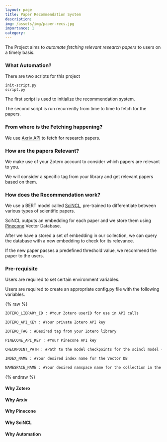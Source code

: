 ```yaml
---
layout: page
title: Paper Recommendation System
description: 
img: /assets/img/paper-recs.jpg
importance: 1
category: 
---
```


The Project aims to _automate_ _fetching_ _relevant_ _research papers_ to users on a timely basis.

### What Automation?
There are two scripts for this project    
    
    init-script.py
    script.py
    
The first script is used to initialize the recommendation system.

The second script is run recurrently from time to time to fetch for the papers.

### From where is the Fetching happening?
We use [Axriv API](https://info.arxiv.org/help/api/user-manual.html#arxiv-api-users-manual) to fetch for research papers.

### How are the papers Relevant?
We make use of your Zotero account to consider which papers are relevant to you.

We will consider a specific tag from your library and get relevant papers based on them.

### How does the Recommendation work?
We use a BERT model called [SciNCL](https://huggingface.co/malteos/scincl), pre-trained to differentiate between various types of scientific papers.

SciNCL outputs an embedding for each paper and we store them using [Pinecone](https://www.pinecone.io/) Vector Database.

After we have a stored a set of embedding in our collection, we can query the database with a new embedding to check for its relevance.

If the new paper passes a predefined threshold value, we recommend the paper to the users.


### Pre-requisite
Users are required to set certain environment variables.

Users are required to create an appropriate config.py file with the following variables.

{% raw %}

```html
ZOTERO_LIBRARY_ID : #Your Zotero userID for use in API calls

ZOTERO_API_KEY : #Your private Zotero API key

ZOTERO_TAG : #Desired tag from your Zotero library

PINECONE_API_KEY : #Your Pinecone API key

CHECKPOINT_PATH : #Path to the model checkpoints for the scincl model - Downloaded from Huggingface

INDEX_NAME : #Your desired index name for the Vector DB 

NAMESPACE_NAME : #Your desired namspace name for the collection in the Vector DB
```

{% endraw %}


#### Why Zotero
#### Why Arxiv
#### Why Pinecone
#### Why SciNCL
#### Why Automation

<div>
<gradio-app src="https://weedoo-research-paper-recommendation-system.hf.space/"></gradio-app>
</div>